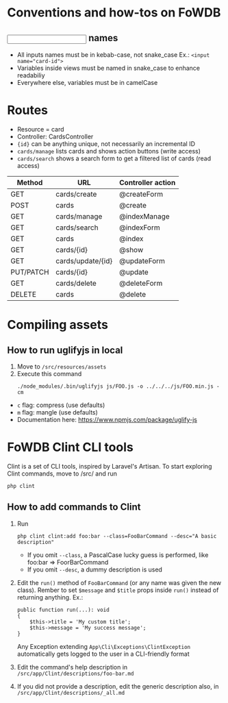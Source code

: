 # Conventions and how-tos on FoWDB

## <input> names

- All inputs names must be in kebab-case, not snake_case Ex.: `<input name="card-id">`
- Variables inside views must be named in snake_case to enhance readabiliy
- Everywhere else, variables must be in camelCase

# Routes

- Resource = card
- Controller: CardsController
- `{id}` can be anything unique, not necessarily an incremental ID
- `cards/manage` lists cards and shows action buttons (write access)
- `cards/search` shows a search form to get a filtered list of cards (read access)

| Method    | URL               | Controller action |
| --------- | ----------------- | ------------------|
| GET       | cards/create      | @createForm       |
| POST      | cards             | @create           |
| GET       | cards/manage      | @indexManage      |
| GET       | cards/search      | @indexForm        |
| GET       | cards             | @index            |
| GET       | cards/{id}        | @show             |
| GET       | cards/update/{id} | @updateForm       |
| PUT/PATCH | cards/{id}        | @update           |
| GET       | cards/delete      | @deleteForm       |
| DELETE    | cards             | @delete           |


# Compiling assets

## How to run uglifyjs in local

1. Move to `/src/resources/assets`
2. Execute this command
   ```
   ./node_modules/.bin/uglifyjs js/FOO.js -o ../../../js/FOO.min.js -cm
   ```
- `c` flag: compress (use defaults)
- `m` flag: mangle (use defaults)
- Documentation here: https://www.npmjs.com/package/uglify-js

# FoWDB Clint CLI tools

Clint is a set of CLI tools, inspired by Laravel's Artisan. To start
exploring Clint commands, move to /src/ and run

```
php clint
```

## How to add commands to Clint

1. Run
   ```
   php clint clint:add foo:bar --class=FooBarCommand --desc="A basic description"
   ```
   - If you omit `--class`, a PascalCase lucky guess is performed,
     like foo:bar => FoorBarCommand
   - If you omit `--desc`, a dummy description is used

2. Edit the `run()` method of `FooBarCommand` (or any name was given the new class). Rember to set `$message` and `$title` props inside `run()` instead of returning anything.
   Ex.:
   ```
   public function run(...): void
   {
       $this->title = 'My custom title';
       $this->message = 'My success message';
   }
   ```
   Any Exception extending `App\Cli\Exceptions\ClintException` automatically gets
   logged to the user in a CLI-friendly format

3. Edit the command's help description in `/src/app/Clint/descriptions/foo-bar.md`

4. If you did not provide a description, edit the generic description also, in `/src/app/Clint/descriptions/_all.md`
